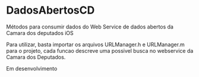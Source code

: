 # DadosAbertosCD
Métodos para consumir dados do Web Service de dados abertos da Camara dos deputados iOS


Para utilizar, basta importar os arquivos URLManager.h e URLManager.m para o projeto, cada funcao descreve uma possivel busca no webservice da Camara dos Deputados.

Em desenvolvimento
